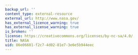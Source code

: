 ```yaml
---
backup_url: ''
content_type: external-resource
external_url: http://www.nasa.gov/
has_external_licence_warning: true
has_external_license_warning: true
is_broken: ''
license: https://creativecommons.org/licenses/by-nc-sa/4.0/
title: NASA
uid: 86e06681-f2c7-4d02-81e7-3e6e5b944eec
---
```

